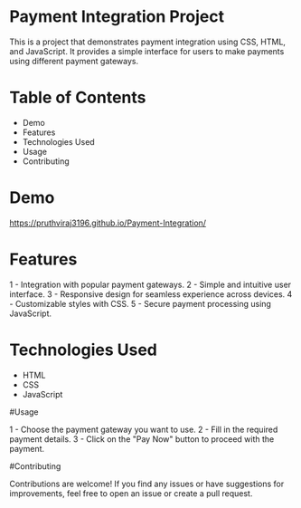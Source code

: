 # Payment Integration Project

This is a project that demonstrates payment integration using CSS, HTML, and JavaScript. It provides a simple interface for users to make payments using different payment gateways.

# Table of Contents
- Demo
- Features
- Technologies Used
- Usage
- Contributing

# Demo

https://pruthviraj3196.github.io/Payment-Integration/

# Features

1 - Integration with popular payment gateways.
2 - Simple and intuitive user interface.
3 - Responsive design for seamless experience across devices.
4 - Customizable styles with CSS.
5 - Secure payment processing using JavaScript.

# Technologies Used

- HTML
- CSS
- JavaScript

#Usage 

1 - Choose the payment gateway you want to use.
2 - Fill in the required payment details.
3 - Click on the "Pay Now" button to proceed with the payment.

#Contributing

Contributions are welcome! If you find any issues or have suggestions for improvements, feel free to open an issue or create a pull request.


